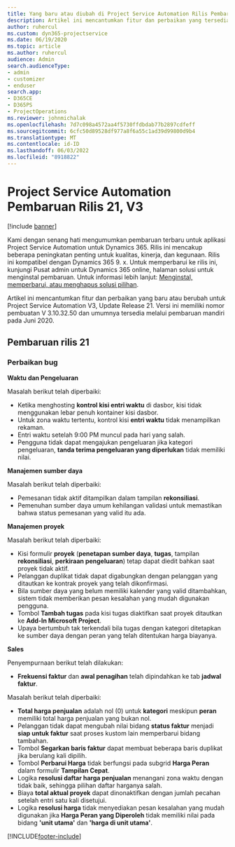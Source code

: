 ```yaml
---
title: Yang baru atau diubah di Project Service Automation Rilis Pembaruan 21, V3
description: Artikel ini mencantumkan fitur dan perbaikan yang tersedia di Project Service Automation Update Release 21, V3.
author: ruhercul
ms.custom: dyn365-projectservice
ms.date: 06/19/2020
ms.topic: article
ms.author: ruhercul
audience: Admin
search.audienceType:
- admin
- customizer
- enduser
search.app:
- D365CE
- D365PS
- ProjectOperations
ms.reviewer: johnmichalak
ms.openlocfilehash: 7d7c098a4572aa4f5730ffdbdab77b2897cdfeff
ms.sourcegitcommit: 6cfc50d89528df977a8f6a55c1ad39d99800d9b4
ms.translationtype: MT
ms.contentlocale: id-ID
ms.lasthandoff: 06/03/2022
ms.locfileid: "8918822"
---
```

# <a name="project-service-automation-update-release-21-v3"></a>Project Service Automation Pembaruan Rilis 21, V3

[!include [banner](../includes/psa-now-project-operations.md)]

Kami dengan senang hati mengumumkan pembaruan terbaru untuk aplikasi Project Service Automation untuk Dynamics 365. Rilis ini mencakup beberapa peningkatan penting untuk kualitas, kinerja, dan kegunaan. Rilis ini kompatibel dengan Dynamics 365 9. x. Untuk memperbarui ke rilis ini, kunjungi Pusat admin untuk Dynamics 365 online, halaman solusi untuk menginstal pembaruan. Untuk informasi lebih lanjut: [Menginstal, memperbarui, atau menghapus solusi pilihan](/power-platform/admin/install-remove-preferred-solution).

Artikel ini mencantumkan fitur dan perbaikan yang baru atau berubah untuk Project Service Automation V3, Update Release 21. Versi ini memiliki nomor pembuatan V 3.10.32.50 dan umumnya tersedia melalui pembaruan mandiri pada Juni 2020.

## <a name="update-release-21"></a>Pembaruan rilis 21

### <a name="bug-fixes"></a>Perbaikan bug

**Waktu dan Pengeluaran**

Masalah berikut telah diperbaiki:

- Ketika menghosting **kontrol kisi entri waktu** di dasbor, kisi tidak menggunakan lebar penuh kontainer kisi dasbor.
- Untuk zona waktu tertentu, kontrol kisi **entri waktu** tidak menampilkan rekaman.
- Entri waktu setelah 9:00 PM muncul pada hari yang salah.
- Pengguna tidak dapat mengajukan pengeluaran jika kategori pengeluaran, **tanda terima pengeluaran yang diperlukan** tidak memiliki nilai.

**Manajemen sumber daya**

Masalah berikut telah diperbaiki:

- Pemesanan tidak aktif ditampilkan dalam tampilan **rekonsiliasi**.
- Pemenuhan sumber daya umum kehilangan validasi untuk memastikan bahwa status pemesanan yang valid itu ada.

**Manajemen proyek**

Masalah berikut telah diperbaiki:

- Kisi formulir **proyek** (**penetapan sumber daya**, **tugas**, tampilan **rekonsiliasi**, **perkiraan pengeluaran**) tetap dapat diedit bahkan saat proyek tidak aktif.
- Pelanggan duplikat tidak dapat digabungkan dengan pelanggan yang ditautkan ke kontrak proyek yang telah dikonfirmasi.
- Bila sumber daya yang belum memiliki kalender yang valid ditambahkan, sistem tidak memberikan pesan kesalahan yang mudah digunakan pengguna.
- Tombol **Tambah tugas** pada kisi tugas diaktifkan saat proyek ditautkan ke **Add-In Microsoft Project**.
- Upaya bertumbuh tak terkendali bila tugas dengan kategori ditetapkan ke sumber daya dengan peran yang telah ditentukan harga biayanya.

**Sales**

Penyempurnaan berikut telah dilakukan:

- **Frekuensi faktur** dan **awal penagihan** telah dipindahkan ke tab **jadwal faktur**.

Masalah berikut telah diperbaiki:

- **Total harga penjualan** adalah nol (0) untuk **kategori** meskipun **peran** memiliki total harga penjualan yang bukan nol.
- Pelanggan tidak dapat mengubah nilai bidang **status faktur** menjadi **siap untuk faktur** saat proses kustom lain memperbarui bidang tambahan.
- Tombol **Segarkan baris faktur** dapat membuat beberapa baris duplikat jika berulang kali dipilih.
- Tombol **Perbarui Harga** tidak berfungsi pada subgrid **Harga Peran** dalam formulir **Tampilan Cepat**.
- Logika **resolusi daftar harga penjualan** menangani zona waktu dengan tidak baik, sehingga pilihan daftar harganya salah.
- Biaya **total aktual proyek** dapat dinonaktifkan dengan jumlah pecahan setelah entri satu kali disetujui.
- Logika **resolusi harga** tidak menyediakan pesan kesalahan yang mudah digunakan jika **Harga Peran yang Diperoleh** tidak memiliki nilai pada bidang **'unit utama'** dan **'harga di unit utama'**.


[!INCLUDE[footer-include](../includes/footer-banner.md)]
